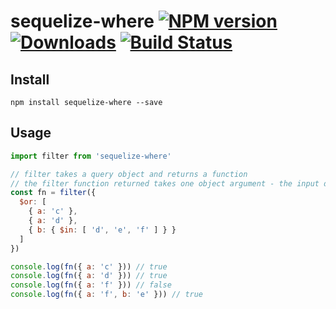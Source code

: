 # sequelize-where [![NPM version][npm-image]][npm-url] [![Downloads][downloads-image]][npm-url] [![Build Status][travis-image]][travis-url]


## Install

```
npm install sequelize-where --save
```

## Usage

```js
import filter from 'sequelize-where'

// filter takes a query object and returns a function
// the filter function returned takes one object argument - the input data
const fn = filter({
  $or: [
    { a: 'c' },
    { a: 'd' },
    { b: { $in: [ 'd', 'e', 'f' ] } }
  ]
})

console.log(fn({ a: 'c' })) // true
console.log(fn({ a: 'd' })) // true
console.log(fn({ a: 'f' })) // false
console.log(fn({ a: 'f', b: 'e' })) // true
```

[downloads-image]: http://img.shields.io/npm/dm/sequelize-where.svg
[npm-url]: https://npmjs.org/package/sequelize-where
[npm-image]: http://img.shields.io/npm/v/sequelize-where.svg

[travis-url]: https://travis-ci.org/contra/sequelize-where
[travis-image]: https://travis-ci.org/contra/sequelize-where.png?branch=master
